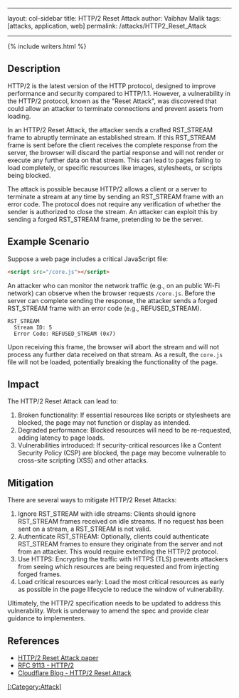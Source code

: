 
---

layout: col-sidebar
title: HTTP/2 Reset Attack
author: Vaibhav Malik
tags: [attacks, application, web]
permalink: /attacks/HTTP2_Reset_Attack

---

{% include writers.html %}

## Description

HTTP/2 is the latest version of the HTTP protocol, designed to improve 
performance and security compared to HTTP/1.1. However, a vulnerability 
in the HTTP/2 protocol, known as the "Reset Attack", was discovered that 
could allow an attacker to terminate connections and prevent assets from loading.

In an HTTP/2 Reset Attack, the attacker sends a crafted RST_STREAM frame 
to abruptly terminate an established stream. If this RST_STREAM frame is 
sent before the client receives the complete response from the server, the 
browser will discard the partial response and will not render or execute any 
further data on that stream. This can lead to pages failing to load completely, 
or specific resources like images, stylesheets, or scripts being blocked.

The attack is possible because HTTP/2 allows a client or a server to 
terminate a stream at any time by sending an RST_STREAM frame with an 
error code. The protocol does not require any verification of whether 
the sender is authorized to close the stream. An attacker can exploit 
this by sending a forged RST_STREAM frame, pretending to be the server.

## Example Scenario

Suppose a web page includes a critical JavaScript file:

```html
<script src="/core.js"></script>
```

An attacker who can monitor the network traffic (e.g., on an public
 Wi-Fi network) can observe when the browser requests `/core.js`. 
 Before the server can complete sending the response, the attacker 
 sends a forged RST_STREAM frame with an error code (e.g., REFUSED_STREAM). 

```
RST_STREAM
  Stream ID: 5
  Error Code: REFUSED_STREAM (0x7)
```

Upon receiving this frame, the browser will abort the stream and 
will not process any further data received on that stream. As a 
result, the `core.js` file will not be loaded, potentially breaking the functionality of the page.

## Impact

The HTTP/2 Reset Attack can lead to:

1. Broken functionality: If essential resources like scripts or stylesheets are blocked, the page may not function or display as intended.
2. Degraded performance: Blocked resources will need to be re-requested, adding latency to page loads.
3. Vulnerabilities introduced: If security-critical resources like a Content Security Policy (CSP) are blocked, the page may become vulnerable to cross-site scripting (XSS) and other attacks.

## Mitigation

There are several ways to mitigate HTTP/2 Reset Attacks:

1. Ignore RST_STREAM with idle streams: Clients should ignore RST_STREAM frames received on idle streams. If no request has been sent on a stream, a RST_STREAM is not valid.
2. Authenticate RST_STREAM: Optionally, clients could authenticate RST_STREAM frames to ensure they originate from the server and not from an attacker. This would require extending the HTTP/2 protocol.
3. Use HTTPS: Encrypting the traffic with HTTPS (TLS) prevents attackers from seeing which resources are being requested and from injecting forged frames.
4. Load critical resources early: Load the most critical resources as early as possible in the page lifecycle to reduce the window of vulnerability.

Ultimately, the HTTP/2 specification needs to be updated to address this vulnerability. Work is underway to amend the spec and provide clear guidance to implementers.

## References
- [HTTP/2 Reset Attack paper](https://www.usenix.org/system/files/sec22summer_hossain-sazzad.pdf)
- [RFC 9113 - HTTP/2](https://www.rfc-editor.org/rfc/rfc9113.html)
- [Cloudflare Blog - HTTP/2 Reset Attack](https://blog.cloudflare.com/http-2-specification-vulnerability/)

[[:Category:Attack]](https://owasp.org/www-community/attacks/)

